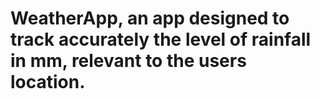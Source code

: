 # WeatherApp, an app designed to track accurately the level of rainfall in mm, relevant to the users location.